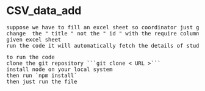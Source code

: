 # CSV_data_add
<pre>
suppose we have to fill an excel sheet so coordinator just go to the index.js file
change  the " title " not the " id " with the require column name  according to the
given excel sheet 
run the code it will automatically fetch the details of student and add in the excel sheet
</pre>

<pre>
to run the code
clone the git repository ```git clone < URL >```
install node on your local system 
then run `npm install`
then just run the file
</pre>
